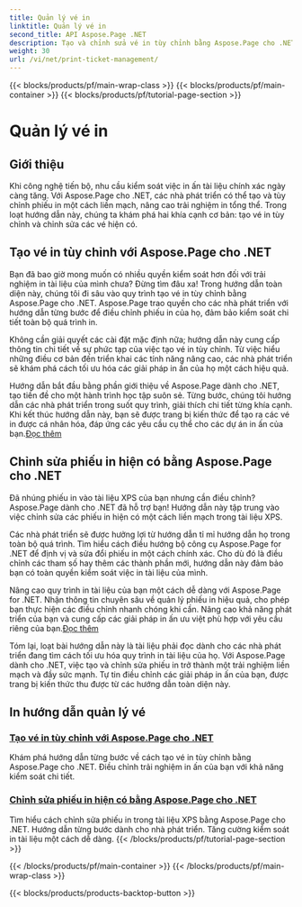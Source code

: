 ```yaml
---
title: Quản lý vé in
linktitle: Quản lý vé in
second_title: API Aspose.Page .NET
description: Tạo và chỉnh sửa vé in tùy chỉnh bằng Aspose.Page cho .NET. Điều chỉnh trải nghiệm in ấn của bạn một cách dễ dàng với khả năng kiểm soát chi tiết trong tài liệu XPS.
weight: 30
url: /vi/net/print-ticket-management/
---
```


{{< blocks/products/pf/main-wrap-class >}}
{{< blocks/products/pf/main-container >}}
{{< blocks/products/pf/tutorial-page-section >}}

# Quản lý vé in


## Giới thiệu

Khi công nghệ tiến bộ, nhu cầu kiểm soát việc in ấn tài liệu chính xác ngày càng tăng. Với Aspose.Page cho .NET, các nhà phát triển có thể tạo và tùy chỉnh phiếu in một cách liền mạch, nâng cao trải nghiệm in tổng thể. Trong loạt hướng dẫn này, chúng ta khám phá hai khía cạnh cơ bản: tạo vé in tùy chỉnh và chỉnh sửa các vé hiện có.

## Tạo vé in tùy chỉnh với Aspose.Page cho .NET

Bạn đã bao giờ mong muốn có nhiều quyền kiểm soát hơn đối với trải nghiệm in tài liệu của mình chưa? Đừng tìm đâu xa! Trong hướng dẫn toàn diện này, chúng tôi đi sâu vào quy trình tạo vé in tùy chỉnh bằng Aspose.Page cho .NET. Aspose.Page trao quyền cho các nhà phát triển với hướng dẫn từng bước để điều chỉnh phiếu in của họ, đảm bảo kiểm soát chi tiết toàn bộ quá trình in.

Không cần giải quyết các cài đặt mặc định nữa; hướng dẫn này cung cấp thông tin chi tiết về sự phức tạp của việc tạo vé in tùy chỉnh. Từ việc hiểu những điều cơ bản đến triển khai các tính năng nâng cao, các nhà phát triển sẽ khám phá cách tối ưu hóa các giải pháp in ấn của họ một cách hiệu quả.

Hướng dẫn bắt đầu bằng phần giới thiệu về Aspose.Page dành cho .NET, tạo tiền đề cho một hành trình học tập suôn sẻ. Từng bước, chúng tôi hướng dẫn các nhà phát triển trong suốt quy trình, giải thích chi tiết từng khía cạnh. Khi kết thúc hướng dẫn này, bạn sẽ được trang bị kiến thức để tạo ra các vé in được cá nhân hóa, đáp ứng các yêu cầu cụ thể cho các dự án in ấn của bạn.[Đọc thêm](./create-custom-print-ticket/)

## Chỉnh sửa phiếu in hiện có bằng Aspose.Page cho .NET

Đã nhúng phiếu in vào tài liệu XPS của bạn nhưng cần điều chỉnh? Aspose.Page dành cho .NET đã hỗ trợ bạn! Hướng dẫn này tập trung vào việc chỉnh sửa các phiếu in hiện có một cách liền mạch trong tài liệu XPS.

Các nhà phát triển sẽ được hưởng lợi từ hướng dẫn tỉ mỉ hướng dẫn họ trong toàn bộ quá trình. Tìm hiểu cách điều hướng bộ công cụ Aspose.Page for .NET để định vị và sửa đổi phiếu in một cách chính xác. Cho dù đó là điều chỉnh các tham số hay thêm các thành phần mới, hướng dẫn này đảm bảo bạn có toàn quyền kiểm soát việc in tài liệu của mình.

Nâng cao quy trình in tài liệu của bạn một cách dễ dàng với Aspose.Page for .NET. Nhận thông tin chuyên sâu về quản lý phiếu in hiệu quả, cho phép bạn thực hiện các điều chỉnh nhanh chóng khi cần. Nâng cao khả năng phát triển của bạn và cung cấp các giải pháp in ấn ưu việt phù hợp với yêu cầu riêng của bạn.[Đọc thêm](./print-ticket-management/aspose.page/)

Tóm lại, loạt bài hướng dẫn này là tài liệu phải đọc dành cho các nhà phát triển đang tìm cách tối ưu hóa quy trình in tài liệu của họ. Với Aspose.Page dành cho .NET, việc tạo và chỉnh sửa phiếu in trở thành một trải nghiệm liền mạch và đầy sức mạnh. Tự tin điều chỉnh các giải pháp in ấn của bạn, được trang bị kiến thức thu được từ các hướng dẫn toàn diện này.
## In hướng dẫn quản lý vé
### [Tạo vé in tùy chỉnh với Aspose.Page cho .NET](./create-custom-print-ticket/)
Khám phá hướng dẫn từng bước về cách tạo vé in tùy chỉnh bằng Aspose.Page cho .NET. Điều chỉnh trải nghiệm in ấn của bạn với khả năng kiểm soát chi tiết.
### [Chỉnh sửa phiếu in hiện có bằng Aspose.Page cho .NET](./print-ticket-management/aspose.page/)
Tìm hiểu cách chỉnh sửa phiếu in trong tài liệu XPS bằng Aspose.Page cho .NET. Hướng dẫn từng bước dành cho nhà phát triển. Tăng cường kiểm soát in tài liệu một cách dễ dàng.
{{< /blocks/products/pf/tutorial-page-section >}}

{{< /blocks/products/pf/main-container >}}
{{< /blocks/products/pf/main-wrap-class >}}

{{< blocks/products/products-backtop-button >}}
